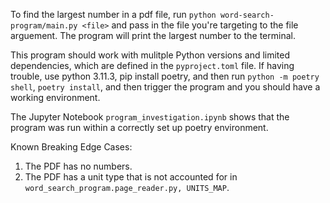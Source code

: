 To find the largest number in a pdf file, run `python word-search-program/main.py <file>` and pass in the file you're targeting to the file arguement. The program will print the largest number to the terminal.

This program should work with mulitple Python versions and limited dependencies, which are defined in the `pyproject.toml` file. If having trouble, use python 3.11.3, pip install poetry, and then run `python -m poetry shell`, `poetry install`, and then trigger the program and you should have a working environment. 

The Jupyter Notebook `program_investigation.ipynb` shows that the program was run within a correctly set up poetry environment.


Known Breaking Edge Cases:
1. The PDF has no numbers.
2. The PDF has a unit type that is not accounted for in `word_search_program.page_reader.py, UNITS_MAP`.